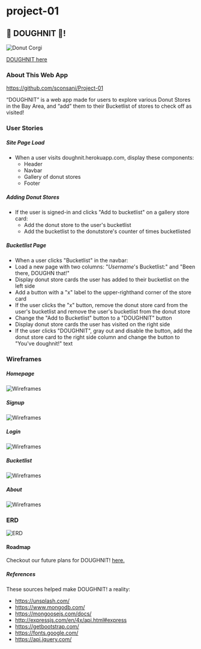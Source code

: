# project-01

## :doughnut: DOUGHNIT :doughnut:!
![Donut Corgi](https://encrypted-tbn0.gstatic.com/images?q=tbn%3AANd9GcSiNC1ltz6EHeyDdnXiNmrISZeUwmaRxXtyYNA8PoltAYZZsfNH)

[DOUGHNIT here]()

### About This Web App
https://github.com/sconsani/Project-01

“DOUGHNIT” is a web app made for users to explore various Donut Stores in the Bay Area, and “add” them to their Bucketlist of stores to check off as visited!

### User Stories

##### Site Page Load
* When a user visits doughnit.herokuapp.com, display these components:
    * Header
    * Navbar
    * Gallery of donut stores
    * Footer

##### Adding Donut Stores
* If the user is signed-in and clicks "Add to bucketlist" on a gallery store card:
    * Add the donut store to the user's bucketlist
    * Add the bucketlist to the donutstore's counter of times bucketlisted

##### Bucketlist Page
* When a user clicks "Bucketlist" in the navbar:
* Load a new page with two columns: "*Username*'s Bucketlist:" and "Been there, DOUGHN that!"
* Display donut store cards the user has added to their bucketlist on the left side
* Add a button with a "x" label to the upper-righthand corner of the store card
* If the user clicks the "x" button, remove the donut store card from the user's bucketlist and remove the user's bucketlist from the donut store
* Change the "Add to Bucketlist" button to a "DOUGHNIT" button
* Display donut store cards the user has visited on the right side
* If the user clicks "DOUGHNIT", gray out and disable the button, add the donut store card to the right side column and change the button to "You've doughnit!" text

### Wireframes
##### Homepage
![Wireframes](https://i.imgur.com/zBUxcyb.png)
##### Signup
![Wireframes](https://i.imgur.com/AKudXeS.png)
##### Login
![Wireframes](https://i.imgur.com/NenuIpb.png)
##### Bucketlist
![Wireframes](https://i.imgur.com/6Z7dNiU.png)
##### About
![Wireframes](https://i.imgur.com/1vfDDgk.png)

### ERD
![ERD](https://i.imgur.com/81434fZ.png)

#### Roadmap
Checkout our future plans for DOUGHNIT! [here.](https://trello.com/invite/b/bZRM3ZzG/21a5879dd46116db43430e2ccd8c7484/doughnit-user-stories)

##### References
These sources helped make DOUGHNIT! a reality:
* https://unsplash.com/
* https://www.mongodb.com/
* https://mongoosejs.com/docs/
* http://expressjs.com/en/4x/api.html#express
* https://getbootstrap.com/
* https://fonts.google.com/
* https://api.jquery.com/
